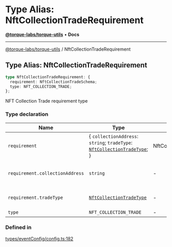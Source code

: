 # Type Alias: NftCollectionTradeRequirement

[**@torque-labs/torque-utils**](../) • **Docs**

***

[@torque-labs/torque-utils](../) / NftCollectionTradeRequirement

## Type Alias: NftCollectionTradeRequirement

```ts
type NftCollectionTradeRequirement: {
  requirement: NftCollectionTradeSchema;
  type: NFT_COLLECTION_TRADE;
};
```

NFT Collection Trade requirement type

### Type declaration

| Name                            | Type                                                                                                                   | Default value            | Description                     |
| ------------------------------- | ---------------------------------------------------------------------------------------------------------------------- | ------------------------ | ------------------------------- |
| `requirement`                   | { `collectionAddress`: `string`; `tradeType`: [`NftCollectionTradeType`](../enumerations/nftcollectiontradetype.md); } | NftCollectionTradeSchema | -                               |
| `requirement.collectionAddress` | `string`                                                                                                               | -                        | The collection address to trace |
| `requirement.tradeType`         | [`NftCollectionTradeType`](../enumerations/nftcollectiontradetype.md)                                                  | -                        | The type of trade to perform    |
| `type`                          | `NFT_COLLECTION_TRADE`                                                                                                 | -                        | -                               |

### Defined in

[types/eventConfig/config.ts:182](https://github.com/torque-labs/torque-utils/blob/3bd29ca22f900f1cf2686f7f240bf82e15337207/types/eventConfig/config.ts#L182)
